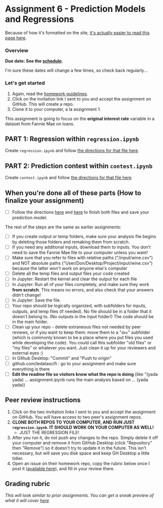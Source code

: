 # Assignment 6 - Prediction Models and Regressions

Because of how it's formatted on the site, [it's actually easier to read this page here](https://github.com/LeDataSciFi/LeDataSciFi.github.io/blob/master/assignments/asgn06.md).

### Overview

**Due date: See the [schedule](https://ledatascifi.github.io/#schedule).**

I'm sure these dates will change a few times, so check back regularly...

### Let's get started

1. Again, read the [homework guidelines](guidelines-asgn.html).
2. Click on the invitation link I sent to you and accept the assignment on GitHub. This will create a repo.
3. Clone it to your computer, a la assignment 1.

This assignment is going to focus on the **original interest rate** variable in a dataset from Fannie Mae on loans. 

## PART 1: Regression within `regression.ipynb`

Create `regression.ipynb` and follow [the directions for that file here](asgn06_reg.html).
    
## PART 2: Prediction contest within `contest.ipynb`

Create `contest.ipynb` and follow [the directions for that file here](asgn06_pred.html).

## When you're done all of these parts (How to finalize your assignment)

- [ ] Follow the directions [here](asgn06_reg.html#when-youre-done-with-this) and [here](asgn06_pred.html#when-youve-done-the-above) to finish both files and save your prediction model.

The rest of the steps are the same as earlier assignments: 
- [ ] If you create output or temp folders, make sure your analysis file begins by deleting those folders and remaking them from scratch.
- [ ] If you need any additional inputs, download them to inputs. You don’t need to save the Fannie Mae file to your computer unless you want!
- [ ] Make sure that you refer to files with relative paths ("/input/wine.csv") and NOT absolute paths ("User/Don/Desktop/Project/input/wine.csv") because the latter won't work on anyone else's computer
- [ ] Delete all the temp files and output files your code created
- [ ] In Jupyter: Restart the kernel and clear the output for each file
- [ ] In Jupyter: Run all of your files completely, and make sure they work **from scratch**. This means no errors, and also check that your answers didn’t change!
- [ ] In Jupyter: Save the file.
- [ ] Your repo should be logically organized, with subfolders for inputs, outputs, and temp files (if needed). No file should be in a folder that it doesn't belong to. (No outputs in the input folder!) The code should be in the main folder.
- [ ] Clean up your repo - delete extraneous files not needed by peer reviews, or if you want to keep them: move them to a "`dev`" subfolder (which is commonly known to be a place where you put files you used while developing the code). You could call this subfolder "old files" or "my files" or whatever you want. Just clean it up for your reviewers and external eyes :)
- [ ] In Github Desktop: "Commit" and "Push to origin"
- [ ] github.com/ledatascifi : go to your assignment and make sure everything is there
- [ ] **Edit the readme file so visitors know what the repo is doing** (like "(yada yada) ... assignment.ipynb runs the main analysis based on ... (yada yada))

## Peer review instructions

1. Click on the two invitation links I sent to you and accept the assignment on GitHub. You will have access to two peer's assignment repos.
2. **CLONE BOTH REPOS TO YOUR COMPUTER, AND RUN JUST `regression.ipynb`. IT SHOULD WORK ON YOUR COMPUTER AS WELL!**
   - JUST THE REGRESSION FILE!
3. After you run it, do not push any changes to the repo. Simply delete it off your computer and remove it from GitHub Desktop (click "Repository" then "Remove") so it doesn't try to update it in the future. This isn't necessary, but will save you disk space and keep GH Desktop a little tidier. 
2. Open an issue on their homework repo, copy the rubric below once I post it ([available here](https://raw.githubusercontent.com/LeDataSciFi/LeDataSciFi.github.io/master/assignments/asgn06.md)), and fill in your review there. 

## Grading rubric

_This will look similar to prior assignments. You can get a sneak preview of what it will cover [here](https://raw.githubusercontent.com/LeDataSciFi/LeDataSciFi.github.io/master/assignments/asgn06.md)_

<!--
See [the rubric guidelines](guidelines-peerreview.html#filling-out-the-rubric).

Students review:
readme - same standards as before (Y/N)
regression file runs on my comp (Y/N)
q2 plot right (Y/N)
reg numbers (coefs) match answer key for models 1,2A,2B,4A (A,B,C,F)
q3 / model 1 coef interp
q4 / model 2b beta2 interp
q5 / model 3 tried a transform of credit score (Y/N)
q6 R2 on 4A and 4B
look at contest file, examine code structure (logic), code style, etc WITHOUT running (unless they want to!)

Prof/TA review:
q1, q4 (both parts), q6 (all parts)
score on prediction

Remarks:

* Elaborate on above, especially for "needs work."
* Some specific praise?
* Something I learned?
* Specific constructive criticism?
* Something I know and that you, my peer, might like to know because it is relevant to something you struggled with.
-->
